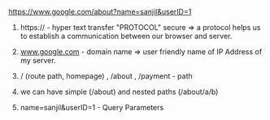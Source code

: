 https://www.google.com/about?name=sanjil&userID=1

1. https:// - hyper text transfer "PROTOCOL" secure => a protocol helps us to establish a communication between our browser and server.

2. www.google.com - domain name => user friendly name of IP Address of my server.

3. / (route path, homepage) , /about , /payment - path

4. we can have simple (/about) and nested paths (/about/a/b)

5. name=sanjil&userID=1 - Query Parameters

